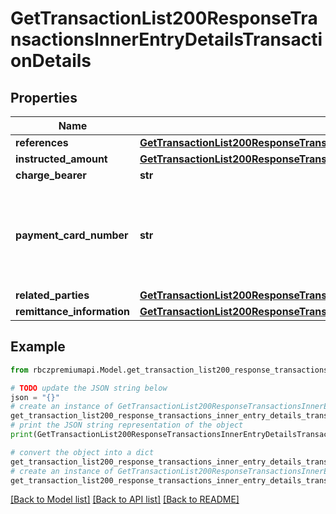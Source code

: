 # GetTransactionList200ResponseTransactionsInnerEntryDetailsTransactionDetails


## Properties

Name | Type | Description | Notes
------------ | ------------- | ------------- | -------------
**references** | [**GetTransactionList200ResponseTransactionsInnerEntryDetailsTransactionDetailsReferences**](GetTransactionList200ResponseTransactionsInnerEntryDetailsTransactionDetailsReferences.md) |  | [optional] 
**instructed_amount** | [**GetTransactionList200ResponseTransactionsInnerEntryDetailsTransactionDetailsInstructedAmount**](GetTransactionList200ResponseTransactionsInnerEntryDetailsTransactionDetailsInstructedAmount.md) |  | [optional] 
**charge_bearer** | **str** |  | [optional] 
**payment_card_number** | **str** | Masked payment card number, if the transaction is related to debit card. | [optional] 
**related_parties** | [**GetTransactionList200ResponseTransactionsInnerEntryDetailsTransactionDetailsRelatedParties**](GetTransactionList200ResponseTransactionsInnerEntryDetailsTransactionDetailsRelatedParties.md) |  | [optional] 
**remittance_information** | [**GetTransactionList200ResponseTransactionsInnerEntryDetailsTransactionDetailsRemittanceInformation**](GetTransactionList200ResponseTransactionsInnerEntryDetailsTransactionDetailsRemittanceInformation.md) |  | [optional] 

## Example

```python
from rbczpremiumapi.Model.get_transaction_list200_response_transactions_inner_entry_details_transaction_details import GetTransactionList200ResponseTransactionsInnerEntryDetailsTransactionDetails

# TODO update the JSON string below
json = "{}"
# create an instance of GetTransactionList200ResponseTransactionsInnerEntryDetailsTransactionDetails from a JSON string
get_transaction_list200_response_transactions_inner_entry_details_transaction_details_instance = GetTransactionList200ResponseTransactionsInnerEntryDetailsTransactionDetails.from_json(json)
# print the JSON string representation of the object
print(GetTransactionList200ResponseTransactionsInnerEntryDetailsTransactionDetails.to_json())

# convert the object into a dict
get_transaction_list200_response_transactions_inner_entry_details_transaction_details_dict = get_transaction_list200_response_transactions_inner_entry_details_transaction_details_instance.to_dict()
# create an instance of GetTransactionList200ResponseTransactionsInnerEntryDetailsTransactionDetails from a dict
get_transaction_list200_response_transactions_inner_entry_details_transaction_details_from_dict = GetTransactionList200ResponseTransactionsInnerEntryDetailsTransactionDetails.from_dict(get_transaction_list200_response_transactions_inner_entry_details_transaction_details_dict)
```
[[Back to Model list]](../README.md#documentation-for-models) [[Back to API list]](../README.md#documentation-for-api-endpoints) [[Back to README]](../README.md)


